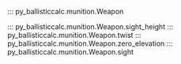 ::: py_ballisticcalc.munition.Weapon

::: py_ballisticcalc.munition.Weapon.sight_height
::: py_ballisticcalc.munition.Weapon.twist
::: py_ballisticcalc.munition.Weapon.zero_elevation
::: py_ballisticcalc.munition.Weapon.sight